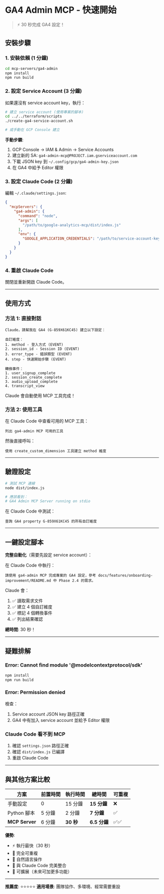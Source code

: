 # GA4 Admin MCP - 快速開始

> ⚡ 30 秒完成 GA4 設定！

## 安裝步驟

### 1. 安裝依賴 (1 分鐘)

```bash
cd mcp-servers/ga4-admin
npm install
npm run build
```

### 2. 設定 Service Account (3 分鐘)

如果還沒有 service account key，執行：

```bash
# 建立 service account (使用專案的腳本)
cd ../../terraform/scripts
./create-ga4-service-account.sh

# 或手動在 GCP Console 建立
```

**手動步驟**:
1. GCP Console → IAM & Admin → Service Accounts
2. 建立新的 SA: `ga4-admin-mcp@PROJECT.iam.gserviceaccount.com`
3. 下載 JSON key 到 `~/.config/gcp/ga4-admin-key.json`
4. 在 GA4 中給予 Editor 權限

### 3. 設定 Claude Code (2 分鐘)

編輯 `~/.claude/settings.json`:

```json
{
  "mcpServers": {
    "ga4-admin": {
      "command": "node",
      "args": [
        "/path/to/google-analytics-mcp/dist/index.js"
      ],
      "env": {
        "GOOGLE_APPLICATION_CREDENTIALS": "/path/to/service-account-key.json"
      }
    }
  }
}
```

### 4. 重啟 Claude Code

關閉並重新開啟 Claude Code。

---

## 使用方式

### 方法 1: 直接對話

```
Claude，請幫我在 GA4 (G-859X61KC45) 建立以下設定：

自訂維度：
1. method - 登入方式 (EVENT)
2. session_id - Session ID (EVENT)
3. error_type - 錯誤類型 (EVENT)
4. step - 快速開始步驟 (EVENT)

轉換事件：
1. user_signup_complete
2. session_create_complete
3. audio_upload_complete
4. transcript_view
```

Claude 會自動使用 MCP 工具完成！

### 方法 2: 使用工具

在 Claude Code 中查看可用的 MCP 工具：

```
列出 ga4-admin MCP 可用的工具
```

然後直接呼叫：

```
使用 create_custom_dimension 工具建立 method 維度
```

---

## 驗證設定

```bash
# 測試 MCP 連線
node dist/index.js

# 應該看到：
# GA4 Admin MCP Server running on stdio
```

在 Claude Code 中測試：

```
查詢 GA4 property G-859X61KC45 的所有自訂維度
```

---

## 一鍵設定腳本

**完整自動化**（需要先設定 service account）：

在 Claude Code 中執行：

```
請使用 ga4-admin MCP 完成專案的 GA4 設定，參考 docs/features/onboarding-improvement/README.md 中 Phase 2.4 的需求。
```

Claude 會：
1. ✅ 讀取需求文件
2. ✅ 建立 4 個自訂維度
3. ✅ 標記 4 個轉換事件
4. ✅ 列出結果確認

**總時間**: 30 秒！

---

## 疑難排解

### Error: Cannot find module '@modelcontextprotocol/sdk'

```bash
npm install
npm run build
```

### Error: Permission denied

檢查：
1. Service account JSON key 路徑正確
2. GA4 中有加入 service account 並給予 Editor 權限

### Claude Code 看不到 MCP

1. 確認 `settings.json` 路徑正確
2. 確認 `dist/index.js` 已編譯
3. 重啟 Claude Code

---

## 與其他方案比較

| 方案 | 前置時間 | 執行時間 | 總時間 | 可重複 |
|-----|---------|---------|--------|--------|
| 手動設定 | 0 | 15 分鐘 | **15 分鐘** | ❌ |
| Python 腳本 | 5 分鐘 | 2 分鐘 | **7 分鐘** | ✅ |
| **MCP Server** | 6 分鐘 | **30 秒** | **6.5 分鐘** | ✅✅ |

**優勢**:
- ⚡ 執行最快（30 秒）
- 🔄 完全可重複
- 🤖 自然語言操作
- 📝 與 Claude Code 完美整合
- 🔧 可擴展（未來可加更多功能）

---

**推薦度**: ⭐⭐⭐⭐⭐
**適用場景**: 團隊協作、多環境、經常需要重設
